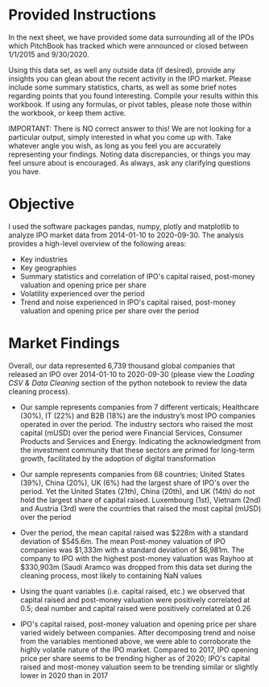# Provided Instructions
In the next sheet, we have provided some data surrounding all of the IPOs which PitchBook has tracked which were announced or closed between 1/1/2015 and 9/30/2020.

Using this data set, as well any outside data (if desired), provide any insights you can glean about the recent activity in the IPO market.  Please include some summary statistics, charts, as well as some brief notes regarding points that you found interesting.  Compile your results within this workbook.  If using any formulas, or pivot tables, please note those within the workbook, or keep them active.

IMPORTANT: There is NO correct answer to this!  We are not looking for a particular output, simply interested in what you come up with.  Take whatever angle you wish, as long as you feel you are accurately representing your findings.  Noting data discrepancies, or things you may feel unsure about is encouraged.  As always, ask any clarifying questions you have.

# Objective
I used the software packages pandas, numpy, plotly and matplotlib to analyze IPO market data from 2014-01-10 to 2020-09-30. The analysis provides a high-level overview of the following areas:

* Key industries
* Key geographies
* Summary statistics and correlation of IPO's capital raised, post-money valuation and opening price per share
* Volatility experienced over the period
* Trend and noise experienced in IPO's capital raised, post-money valuation and opening price per share over the period

# Market Findings
Overall, our data represented 6,739 thousand global companies that released an IPO over 2014-01-10 to 2020-09-30 (please view the *Loading CSV & Data Cleaning* section of the python notebook to review the data cleaning process). 

* Our sample represents companies from 7 different verticals; Healthcare (30%), IT (22%) and B2B (18%) are the industry’s most IPO companies operated in over the period. The industry sectors who raised the most capital (mUSD) over the period were Financial Services, Consumer Products and Services and Energy. Indicating the acknowledgment from the investment community that these sectors are primed for long-term growth, facilitated by the adoption of digital transformation

* Our sample represents companies from 68 countries; United States (39%), China (20%), UK (6%) had the largest share of IPO's over the period. Yet the United States (21th), China (20th), and UK (14th) do not hold the largest share of capital raised. Luxembourg (1st), Vietnam (2nd) and Austria (3rd) were the countries that raised the most capital (mUSD) over the period

* Over the period, the mean capital raised was $228m with a standard deviation of $545.6m. The mean Post-money valuation of IPO companies was $1,333m with a standard deviation of $6,981m. The company to IPO with the highest post-money valuation was Rayhoo at $330,903m (Saudi Aramco was dropped from this data set during the cleaning process, most likely to containing NaN values

* Using the quant variables (i.e. capital raised, etc.) we observed that capital raised and post-money valuation were positively correlated at 0.5; deal number and capital raised were positively correlated at 0.26

* IPO's capital raised, post-money valuation and opening price per share varied widely between companies. After decomposing trend and noise from the variables mentioned above, we were able to corroborate the highly volatile nature of the IPO market. Compared to 2017, IPO opening price per share seems to be trending higher as of 2020; IPO's capital raised and most-money valuation seem to be trending similar or slightly lower in 2020 than in 2017




